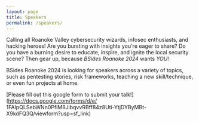 ```yaml
---
layout: page
title: Speakers
permalink: /speakers/
---
```


Calling all Roanoke Valley cybersecurity wizards, infosec enthusiasts, and
hacking heroes! Are you bursting with insights you're eager to share? Do you
have a burning desire to educate, inspire, and ignite the local security scene?
Then gear up, because *BSides Roanoke 2024* wants _YOU_!

BSides Roanoke 2024 is looking for speakers across a variety of topics, such as
pentesting stories, risk frameworks, teaching a new skill/technique, or even fun
projects at home.

[Please fill out this google form to submit your talk!](https://docs.google.com/forms/d/e/           1FAIpQLSebWNn0PflM8JibqvvRBff84z8Uti-YtjDYByMBt-X9kdFQ3Q/viewform?usp=sf_link)

